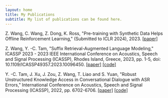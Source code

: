 ```yaml
---
layout: home
title: My Publications
subtitle: My list of publications can be found here.
---
```


Z. Wang, C. Wang, Z. Dong, K. Ross, "Pre-training with Synthetic Data Helps Offline Reinforcement Learning," (Submitted to ICLR 2024), 2023.
[[paper]](https://arxiv.org/abs/2310.00771)

Z. Wang, Y. -C. Tam, "Suffix Retrieval-Augmented Language Modeling," ICASSP 2023 - 2023 IEEE International Conference on Acoustics, Speech and Signal Processing (ICASSP), Rhodes Island, Greece, 2023, pp. 1-5, doi: 10.1109/ICASSP49357.2023.10096450.
[[paper]](https://ieeexplore.ieee.org/stamp/stamp.jsp?arnumber=10096450) [[code]](https://github.com/Victor-wang-902/SUREALM)

Y. -C. Tam, J. Xu, J. Zou, Z. Wang, T. Liao and S. Yuan, "Robust Unstructured Knowledge Access in Conversational Dialogue with ASR Errors," International Conference on Acoustics, Speech and Signal Processing (ICASSP), 2022, pp. 6702-6706.
[[paper]](https://ieeexplore.ieee.org/document/9746741) [[code]](https://github.com/yctam/dstc10_track2_task2)

